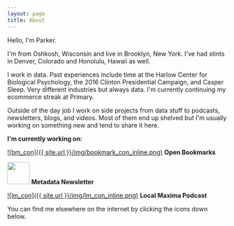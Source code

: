 ```yaml
---
layout: page
title: About
---
```


Hello, I'm Parker.

I'm from Oshkosh, Wisconsin and live in Brooklyn, New York. I've had stints in Denver, Colorado and Honolulu, Hawaii as well.

I work in data. Past experiences include time at the Harlow Center for Biological Psychology, the 2016 Clinton Presidential Campaign, and Casper Sleep. Very different industries but always data. I'm currently continuing my ecommerce streak at Primary.

Outside of the day job I work on side projects from data stuff to podcasts, newsletters, blogs, and videos. Most of them end up shelved but I'm usually working on something new and tend to share it here.

**I'm currently working on:**

[![bm_con]({{ site.url }}/img/bookmark_con_inline.png)](https://pdtenpas.github.io/2019-06-11-open-bookmarks/)   **Open Bookmarks**

[<img src="https://pdtenpas.github.io/img/eye_con.png" width="51" height="51" />](https://metadata.substack.com/about/) **Metadata Newsletter**

[![lm_con]({{ site.url }}/img/lm_con_inline.png)](https://pdtenpas.github.io/pages/podcast/)   **Local Maxima Podcast**  

You can find me elsewhere on the internet by clicking the icons down below.
